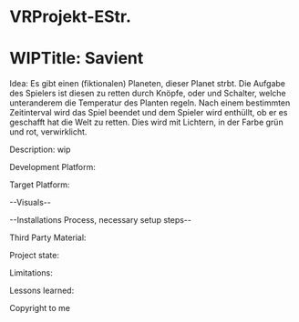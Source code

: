 # VRProjekt-EStr.
# WIPTitle: Savient

Idea:
Es gibt einen (fiktionalen) Planeten, dieser Planet strbt. Die Aufgabe des Spielers ist diesen zu retten durch Knöpfe, oder und Schalter, welche unteranderem die Temperatur des Planten regeln. Nach einem bestimmten Zeitinterval wird das Spiel beendet und dem Spieler wird enthüllt, ob er es geschafft hat die Welt zu retten. Dies wird mit Lichtern, in der Farbe grün und rot, verwirklicht. 

Description:
wip

Development Platform:

Target Platform:

--Visuals--

--Installations Process, necessary setup steps--

Third Party Material:

Project state:

Limitations:

Lessons learned:

Copyright to me





